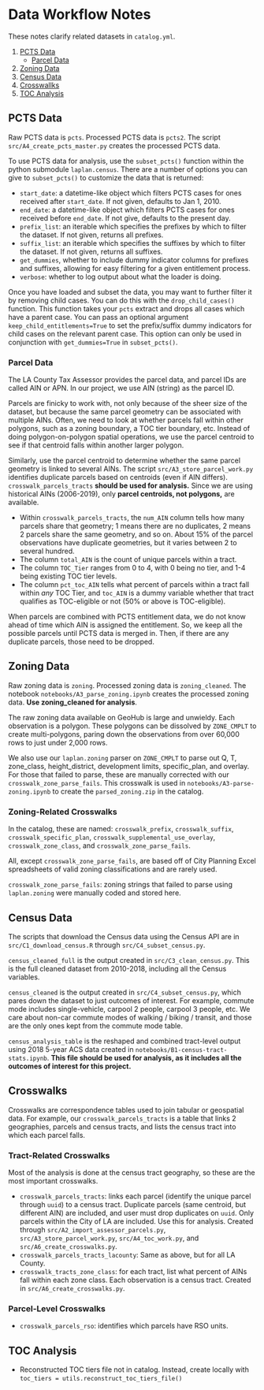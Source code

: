 # Data Workflow Notes
These notes clarify related datasets in `catalog.yml`. 

1. [PCTS Data](#pcts-data)
    * [Parcel Data](#parcel-data)
1. [Zoning Data](#zoning-data)
1. [Census Data](#census-data)
1. [Crosswallks](#crosswalks)
1. [TOC Analysis](#toc-analysis)

## PCTS Data
Raw PCTS data is `pcts`. Processed PCTS data is `pcts2`. The script `src/A4_create_pcts_master.py` creates the processed PCTS data.

To use PCTS data for analysis, use the `subset_pcts()` function within the python submodule `laplan.census`.
There are a number of options you can give to `subset_pcts()` to customize the data that is returned:
* `start_date`: a datetime-like object which filters PCTS cases for ones received after `start_date`. If not given, defaults to Jan 1, 2010.
* `end_date`: a datetime-like object which filters PCTS cases for ones received before `end_date`. If not give, defaults to the present day.
* `prefix_list`: an iterable which specifies the prefixes by which to filter the dataset. If not given, returns all prefixes.
* `suffix_list`: an iterable which specifies the suffixes by which to filter the dataset. If not given, returns all suffixes.
* `get_dummies`, whether to include dummy indicator columns for prefixes and suffixes, allowing for easy filtering for a given entitlement process.
* `verbose`: whether to log output about what the loader is doing.

Once you have loaded and subset the data,
you may want to further filter it by removing child cases.
You can do this with the `drop_child_cases()` function.
This function takes your `pcts` extract and drops all cases which have a parent case.
You can pass an optional argument `keep_child_entitlements=True` to set the prefix/suffix dummy indicators for child cases on the relevant parent case.
This option can only be used in conjunction with `get_dummies=True` in `subset_pcts()`.

### Parcel Data
The LA County Tax Assessor provides the parcel data, and parcel IDs are called AIN or APN. In our project, we use AIN (string) as the parcel ID.

Parcels are finicky to work with, not only because of the sheer size of the dataset, but because the same parcel geometry can be associated with multiple AINs. Often, we need to look at whether parcels fall within other polygons, such as a zoning boundary, a TOC tier boundary, etc. Instead of doing polygon-on-polygon spatial operations, we use the parcel centroid to see if that centroid falls within another larger polygon. 

Similarly, use the parcel centroid to determine whether the same parcel geometry is linked to several AINs. The script `src/A3_store_parcel_work.py` identifies duplicate parcels based on centroids (even if AIN differs). `crosswalk_parcels_tracts` **should be used for analysis.** Since we are using historical AINs (2006-2019), only **parcel centroids, not polygons,** are available.
* Within `crosswalk_parcels_tracts`, the `num_AIN` column tells how many parcels share that geometry; 1 means there are no duplicates, 2 means 2 parcels share the same geometry, and so on. About 15% of the parcel observations have duplicate geometries, but it varies between 2 to several hundred. 
* The column `total_AIN` is the count of unique parcels within a tract.
* The column `TOC_Tier` ranges from 0 to 4, with 0 being no tier, and 1-4 being existing TOC tier levels.
* The column `pct_toc_AIN` tells what percent of parcels within a tract fall within *any* TOC Tier, and `toc_AIN` is a dummy variable whether that tract qualifies as TOC-eligible or not (50% or above is TOC-eligible).  

When parcels are combined with PCTS entitlement data, we do not know ahead of time which AIN is assigned the entitlement. So, we keep all the possible parcels until PCTS data is merged in. Then, if there are any duplicate parcels, those need to be dropped. 


## Zoning Data
Raw zoning data is `zoning`. Processed zoning data is `zoning_cleaned`. The notebook `notebooks/A3_parse_zoning.ipynb` creates the processed zoning data. **Use zoning_cleaned for analysis**.

The raw zoning data available on GeoHub is large and unwieldy. Each observation is a polygon. These polygons can be dissolved by `ZONE_CMPLT` to create multi-polygons, paring down the observations from over 60,000 rows to just under 2,000 rows. 

We also use our `laplan.zoning` parser on `ZONE_CMPLT` to parse out Q, T, zone_class, height_district, development limits, specific_plan, and overlay. For those that failed to parse, these are manually corrected with our `crosswalk_zone_parse_fails`. This crosswalk is used in `notebooks/A3-parse-zoning.ipynb` to create the `parsed_zoning.zip` in the catalog.


### Zoning-Related Crosswalks
In the catalog, these are named: `crosswalk_prefix`, `crosswalk_suffix`, `crosswalk_specific_plan`, `crosswalk_supplemental_use_overlay`, `crosswalk_zone_class`, and `crosswalk_zone_parse_fails`. 

All, except `crosswalk_zone_parse_fails`, are based off of City Planning Excel spreadsheets of valid zoning classifications and are rarely used.

`crosswalk_zone_parse_fails`: zoning strings that failed to parse using `laplan.zoning` were manually coded and stored here.


## Census Data
The scripts that download the Census data using the Census API are in `src/C1_download_census.R` through `src/C4_subset_census.py`. 

`census_cleaned_full` is the output created in `src/C3_clean_census.py`. This is the full cleaned dataset from 2010-2018, including all the Census variables.

`census_cleaned` is the output created in `src/C4_subset_census.py`, which pares down the dataset to just outcomes of interest. For example, commute mode includes single-vehicle, carpool 2 people, carpool 3 people, etc. We care about non-car commute modes of walking / biking / transit, and those are the only ones kept from the commute mode table. 

`census_analysis_table` is the reshaped and combined tract-level output using 2018 5-year ACS data created in `notebooks/B1-census-tract-stats.ipynb`. **This file should be used for analysis, as it includes all the outcomes of interest for this project.** 


## Crosswalks
Crosswalks are correspondence tables used to join tabular or geospatial data. For example, our `crosswalk_parcels_tracts` is a table that links 2 geographies, parcels and census tracts, and lists the census tract into which each parcel falls.

### Tract-Related Crosswalks
Most of the analysis is done at the census tract geography, so these are the most important crosswalks.
* `crosswalk_parcels_tracts`: links each parcel (identify the unique parcel through `uuid`) to a census tract. Duplicate parcels (same centroid, but different AIN) are included, and user must drop duplicates on `uuid`. Only parcels within the City of LA are included. Use this for analysis. Created through `src/A2_import_assessor_parcels.py`, `src/A3_store_parcel_work.py`, `src/A4_toc_work.py`, and `src/A6_create_crosswalks.py`. 
* `crosswalk_parcels_tracts_lacounty`: Same as above, but for all LA County.
* `crosswalk_tracts_zone_class`: for each tract, list what percent of AINs fall within each zone class. Each observation is a census tract. Created in `src/A6_create_crosswalks.py`. 

### Parcel-Level Crosswalks
* `crosswalk_parcels_rso`: identifies which parcels have RSO units.


## TOC Analysis
* Reconstructed TOC tiers file not in catalog. Instead, create locally with `toc_tiers = utils.reconstruct_toc_tiers_file()`
